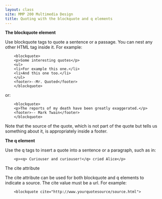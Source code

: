 ```yaml
---
layout: class
site: MMP 200 Multimedia Design
title: Quoting with the blockquote and q elements
---
```


**The blockquote element**

Use blockquote tags to quote a sentence or a passage. You can nest any other HTML tag inside it. For example:

        <blockquote>
        <p>Some interesting quotes</p>
        <ul>
        <li>For example this one.</li>
        <li>And this one too.</li>
        </ul>
        <footer>--Mr. Quoted</footer>
        </blockquote>

or:

        <blockquote>
        <p>The reports of my death have been greatly exaggerated.</p>
        <footer>-- Mark Twain</footer>
        </blockquote>

Note that the source of the quote, which is not part of the quote but tells us something about it, is appropriately inside a footer.

**The q element**

Use the q tags to insert a quote into a sentence or a paragraph, such as in:

        <p><q> Curiouser and curiouser!</q> cried Alice</p>

 The cite attribute

The cite attribute can be used for both blockquote and q elements to indicate a source. The cite value must be a url. For example:

        <blockquote cite="http://www.yourquotesource/source.html">
